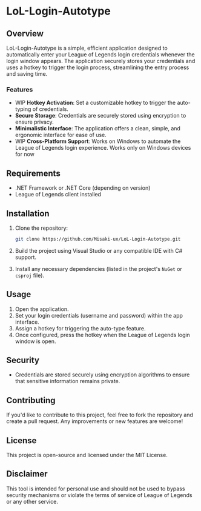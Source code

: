 # LoL-Login-Autotype

## Overview

LoL-Login-Autotype is a simple, efficient application designed to automatically enter your League of Legends login credentials whenever the login window appears. The application securely stores your credentials and uses a hotkey to trigger the login process, streamlining the entry process and saving time.

### Features

- WIP **Hotkey Activation**: Set a customizable hotkey to trigger the auto-typing of credentials.
- **Secure Storage**: Credentials are securely stored using encryption to ensure privacy.
- **Minimalistic Interface**: The application offers a clean, simple, and ergonomic interface for ease of use.
- WIP **Cross-Platform Support**: Works on Windows to automate the League of Legends login experience.
Works only on Windows devices for now

## Requirements

- .NET Framework or .NET Core (depending on version)
- League of Legends client installed

## Installation

1. Clone the repository:

    ```bash
    git clone https://github.com/Misaki-ux/LoL-Login-Autotype.git
    ```

2. Build the project using Visual Studio or any compatible IDE with C# support.

3. Install any necessary dependencies (listed in the project's `NuGet` or `csproj` file).

## Usage

1. Open the application.
2. Set your login credentials (username and password) within the app interface.
3. Assign a hotkey for triggering the auto-type feature.
4. Once configured, press the hotkey when the League of Legends login window is open.

## Security

- Credentials are stored securely using encryption algorithms to ensure that sensitive information remains private.

## Contributing

If you'd like to contribute to this project, feel free to fork the repository and create a pull request. Any improvements or new features are welcome!

## License

This project is open-source and licensed under the MIT License.

## Disclaimer

This tool is intended for personal use and should not be used to bypass security mechanisms or violate the terms of service of League of Legends or any other service.

